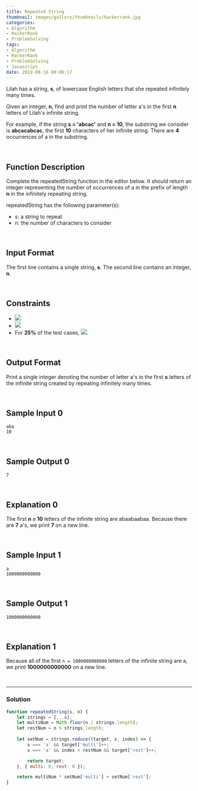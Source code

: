 ```yaml
---
title: Repeated String
thumbnail: images/gallery/thumbnails/hackerrank.jpg
categories:
- Algorithm
- HackerRank
- ProblemSolving
tags:
- Algorithm
- HackerRank
- ProblemSolving
- Javascript
date: 2019-08-16 00:06:17
---
```

  
  
  
Lilah has a string, **s**, of lowercase English letters that she repeated infinitely many times.

Given an integer, **n**, find and print the number of letter a's in the first **n** letters of Lilah's infinite string.

For example, if the string **s = 'abcac'** and **n = 10**, the substring we consider is **abcacabcac**, the first **10** characters of her infinite string. There are **4** occurrences of a in the substring.

<br/>
<!-- more -->

## Function Description

Complete the repeatedString function in the editor below. It should return an integer representing the number of occurrences of a in the prefix of length **n** in the infinitely repeating string.

repeatedString has the following parameter(s):

- s: a string to repeat
- n: the number of characters to consider

<br/>

## Input Format

The first line contains a single string, **s**. 
The second line contains an integer, **n**.

<br/>

## Constraints

- ![](https://latex.codecogs.com/gif.latex?1\leq&space;|s|\leq&space;100)
- ![](https://latex.codecogs.com/gif.latex?1\leq&space;n\leq&space;10^{12})
- For **25%** of the test cases, ![](https://latex.codecogs.com/gif.latex?n&space;\leq&space;10^{6}).

<br/>

## Output Format

Print a single integer denoting the number of letter a's in the first **s** letters of the infinite string created by repeating  infinitely many times.

<br/>

## Sample Input 0
```
aba
10
```

<br/>

## Sample Output 0
```
7
```

<br/>

## Explanation 0 

The first **n = 10** letters of the infinite string are abaabaabaa. Because there are **7** a's, we print **7** on a new line.

<br/>

## Sample Input 1
```
a
1000000000000
```

<br/>

## Sample Output 1
```
1000000000000
```

<br/>

## Explanation 1 

Because all of the first `n = 1000000000000` letters of the infinite string are a, we print **1000000000000** on a new line.

<br/>

---

### Solution

```javascript
function repeatedString(s, n) {
    let strings = [...s];
    let multiNum = Math.floor(n / strings.length);
    let restNum = n % strings.length;
    
    let setNum = strings.reduce((target, s, index) => {
        s === 'a' && target['multi']++;
        s === 'a' && index < restNum && target['rest']++;

        return target;
    }, { multi: 0, rest: 0 });

    return multiNum * setNum['multi'] + setNum['rest'];
}
```